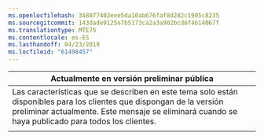 ```yaml
---
ms.openlocfilehash: 348077402eee5da10ab676faf8d282c1905c8235
ms.sourcegitcommit: 143dade9125e7b5173ca2a3a902bcd6f4b14067f
ms.translationtype: MTE75
ms.contentlocale: es-ES
ms.lasthandoff: 04/23/2019
ms.locfileid: "61498457"
---
```

|                                                                     Actualmente en versión preliminar pública                                                                      |
|----------------------------------------------------------------------------------------------------------------------------------------------------------------------|
| Las características que se describen en este tema solo están disponibles para los clientes que dispongan de la versión preliminar actualmente. Este mensaje se eliminará cuando se haya publicado para todos los clientes. |
|                                                                                                                                                                      |

